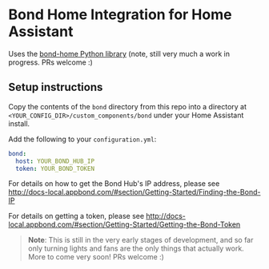 # Bond Home Integration for Home Assistant

Uses the [bond-home Python library](https://github.com/nguyer/bond-home) (note, still very much a work in progress. PRs welcome :)

## Setup instructions

Copy the contents of the `bond` directory from this repo into a directory at `<YOUR_CONFIG_DIR>/custom_components/bond` under your Home Assistant install.

Add the following to your `configuration.yml`:

```yaml
bond:
  host: YOUR_BOND_HUB_IP
  token: YOUR_BOND_TOKEN
```

For details on how to get the Bond Hub's IP address, please see http://docs-local.appbond.com/#section/Getting-Started/Finding-the-Bond-IP

For details on getting a token, please see http://docs-local.appbond.com/#section/Getting-Started/Getting-the-Bond-Token

> **Note**: This is still in the very early stages of development, and so far only turning lights and fans are the only things that actually work. More to come very soon! PRs welcome :)
